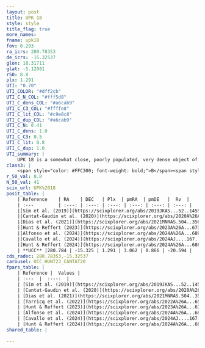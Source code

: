 ```yaml
---
layout: post
title: UPK 18
style: style
title_flag: true
more_names: 
fname: upk18
fov: 0.293
ra_icrs: 280.78353
de_icrs: -15.32537
glon: 18.31711
glat: -5.12081
r50: 8.8
plx: 1.291
UTI: "0.70"
UTI_COLOR: "#dff2cb"
UTI_C_N_COL: "#fff5d8"
UTI_C_dens_COL: "#a6cab9"
UTI_C_C3_COL: "#ffffe8"
UTI_C_lit_COL: "#c9e8c8"
UTI_C_dup_COL: "#a6cab9"
UTI_C_N: 0.41
UTI_C_dens: 1.0
UTI_C_C3: 0.5
UTI_C_lit: 0.8
UTI_C_dup: 1.0
UTI_summary: |
    UPK 18 is a somewhat close, poorly populated, very dense object of intermediate C3 quality. It is well-studied in the literature.
class3: |
    <span style="color: #FFC300; font-weight: bold;">B</span><span style="color: #FFC300; font-weight: bold;">B</span>
r_50_val: 8.8
N_50_val: 41
scix_url: UPK%2018
posit_table: |
    | Reference    | RA    | DEC   | Plx  | pmRA  | pmDE   |  Rv  |
    | :---         | :---: | :---: | :---: | :---: | :---: | :---: |
    |[Sim et al. (2019)](https://scixplorer.org/abs/2019JKAS...52..145S) | 280.771 | -15.304 | -- | 3.08 | 0.87 | -- |
    |[Cantat-Gaudin et al. (2020)](https://scixplorer.org/abs/2020A%26A...640A...1C) | 280.763 | -15.325 | 1.28 | 3.112 | 0.98 | -- |
    |[Dias et al. (2021)](https://scixplorer.org/abs/2021MNRAS.504..356D) | 280.759 | -15.308 | 1.266 | 3.075 | 0.92 | -- |
    |[Hunt & Reffert (2023)](https://scixplorer.org/abs/2023A%26A...673A.114H) | 280.771 | -15.317 | 1.307 | 3.002 | 0.839 | -16.58 |
    |[Alfonso et al. (2024)](https://scixplorer.org/abs/2024A%26A...689A..18A) | 280.698 | -15.283 | 1.242 | 2.972 | 0.792 | -- |
    |[Cavallo et al. (2024)](https://scixplorer.org/abs/2024AJ....167...12C) | 280.754 | -15.328 | 1.301 | -- | -- | -- |
    |[Hunt & Reffert (2024)](https://scixplorer.org/abs/2024A%26A...686A..42H) | 280.771 | -15.317 | 1.307 | 3.002 | 0.839 | -16.58 |
    | **UCC** |280.784 | -15.325 | 1.291 | 3.062 | 0.866 | -20.594 | 
cds_radec: 280.78353,-15.32537
carousel: UCC_HUNT23_CANTAT20
fpars_table: |
    | Reference |  Values |
    | :---  |  :---:  |
    | [Sim et al. (2019)](https://scixplorer.org/abs/2019JKAS...52..145S) | `d_pc=753, log(age)=8.45` |
    | [Cantat-Gaudin et al. (2020)](https://scixplorer.org/abs/2020A%26A...640A...1C) | `AVNN=1.04, DMNN=9.47, AgeNN=8.86` |
    | [Dias et al. (2021)](https://scixplorer.org/abs/2021MNRAS.504..356D) | `Av=1.412, Dist=814, logage=8.187, [Fe/H]=0.032` |
    | [Tarricq et al. (2022)](https://scixplorer.org/abs/2022A%26A...659A..59T) | `Dist=764, logAgeNN=8.86` |
    | [Hunt & Reffert (2023)](https://scixplorer.org/abs/2023A%26A...673A.114H) | `AV50=1.106, diffAV50=0.826, MOD50=9.343, logAge50=8.544` |
    | [Alfonso et al. (2024)](https://scixplorer.org/abs/2024A%26A...689A..18A) | `AV=1.03976, MOD=9.4701, logAge=7.87629, Z=0.03191` |
    | [Cavallo et al. (2024)](https://scixplorer.org/abs/2024AJ....167...12C) | `AV50=1.11, dMod50=9.38, logAge50=8.58, [Fe/H]50=-0.31` |
    | [Hunt & Reffert (2024)](https://scixplorer.org/abs/2024A%26A...686A..42H) | `MassJ=109.370` |
shared_table: |
    
---
```

